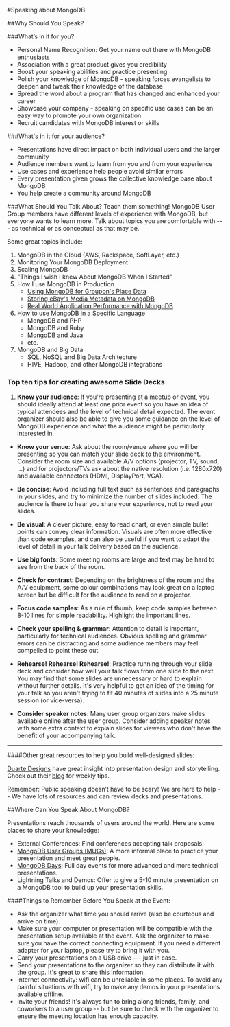 #Speaking about MongoDB

##Why Should You Speak?

###What’s in it for you?

* Personal Name Recognition: Get your name out there with MongoDB enthusiasts
* Association with a great product gives you credibility
* Boost your speaking abilities and practice presenting
* Polish your knowledge of MongoDB - speaking forces  evangelists to deepen and tweak their knowledge of the database
* Spread the word about a program that has changed and enhanced your career
* Showcase your company - speaking on specific use cases can be an easy way to promote your own organization
* Recruit candidates with MongoDB interest or skills

###What's in it for your audience?

* Presentations have direct impact on both individual users and the larger community
* Audience members want to learn from you and from your experience
* Use cases and experience help people avoid similar errors
* Every presentation given grows the collective knowledge base about MongoDB
* You help create a community around MongoDB

###What Should You Talk About?
Teach them something! MongoDB User Group members have different levels of experience with MongoDB, but everyone wants to learn more. Talk about topics you are comfortable with --- as technical or as conceptual as that may be.

Some great topics include:

1. MongoDB in the Cloud (AWS, Rackspace, SoftLayer, etc.)
2. Monitoring Your MongoDB Deployment
3. Scaling MongoDB
4. "Things I wish I knew About MongoDB When I Started"
5. How I use MongoDB in Production
    * [Using MongoDB for Groupon's Place Data](http://www.mongodb.com/presentations/using-mongodb-groupons-place-data)
    * [Storing eBay's Media Metadata on MongoDB](http://www.mongodb.com/presentations/storing-ebays-media-metadata-mongodb-0)
    * [Real World Application Performance with MongoDB](http://www.mongodb.com/presentations/real-world-application-performance-mongodb)
6. How to use MongoDB in a Specific Language
    * MongoDB and PHP
    * MongoDB and Ruby
    * MongoDB and Java
    * etc.
7. MongoDB and Big Data
    * SQL, NoSQL and Big Data Architecture
    * HIVE, Hadoop, and other MongoDB integrations


### Top ten tips for creating awesome Slide Decks

1. **Know your audience**: If you're presenting at a meetup or event, you should ideally attend at least one prior event so you have an idea of typical attendees and the level of technical detail expected. The event organizer should also be able to give you some guidance on the level of MongoDB experience and what the audience might be particularly interested in.

* **Know your venue**: Ask about the room/venue where you will be presenting so you can match your slide deck to the environment. Consider the room size and available A/V options (projector, TV, sound, ...) and for projectors/TVs ask about the native resolution (i.e. 1280x720) and available connectors (HDMI, DisplayPort, VGA).

* **Be concise**: Avoid including full text such as sentences and paragraphs in your slides, and try to minimize the number of slides included. The audience is there to hear you share your experience, not to read your slides.

* **Be visual**: A clever picture, easy to read chart, or even simple bullet points can convey clear information. Visuals are often more effective than code examples, and can also be useful if you want to adapt the level of detail in your talk delivery based on the audience.

* **Use big fonts**: Some meeting rooms are large and text may be hard to see from the back of the room.

* **Check for contrast**: Depending on the brightness of the room and the A/V equipment, some colour combinations may look great on a laptop screen but be difficult for the audience to read on a projector.

* **Focus code samples**: As a rule of thumb, keep code samples between 8-10 lines for simple readability. Highlight the important lines. 

* **Check your spelling & grammar**: Attention to detail is important, particularly for technical audiences. Obvious spelling and grammar errors can be distracting and some audience members may feel compelled to point these out.

* **Rehearse! Rehearse! Rehearse!**: Practice running through your slide deck and consider how well your talk flows from one slide to the next. You may find that some slides are unnecessary or hard to explain without further details. It's very helpful to get an idea of the timing for your talk so you aren't trying to fit 40 minutes of slides into a 25 minute session (or vice-versa).

* **Consider speaker notes**: Many user group organizers make slides available online after the user group. Consider adding speaker notes with some extra context to explain slides for viewers who don't have the benefit of your accompanying talk.


* ** **

####Other great resources to help you build well-designed slides:

[Duarte Designs](http://www.duarte.com) have great insight into presentation design and storytelling. Check out their [blog](http://www.duarte.com/blog/) for 
weekly tips.

Remember: Public speaking doesn’t have to be scary! We are here to help -- We have lots of resources and can review decks and presentations.

##Where Can You Speak About MongoDB?

Presentations reach thousands of users around the world. Here are some places to share your knowledge:

* External Conferences: Find conferences accepting talk proposals.
* [MongoDB User Groups (MUGs)](http://www.mongodb.com/user-groups): A more informal place to practice your presentation and meet great people.
* [MongoDB Days](http://www.mongodb.com/events): Full day events for more advanced and more technical presentations.
* Lightning Talks and Demos: Offer to give a 5-10 minute presentation on a MongoDB tool to build up your presentation skills.

####Things to Remember Before You Speak at the Event:

* Ask the organizer what time you should arrive (also be courteous and arrive on time).
* Make sure your computer or presentation will be compatible with the presentation setup available at the event. Ask the organizer to make sure you have the correct connecting equipment. If you need a different adapter for your laptop, please try to bring it with you.
* Carry your presentations on a USB drive --- just in case.
* Send your presentations to the organizer so they can distribute it with the group. It's great to share this information.
* Internet connectivity: wifi can be unreliable in some places. To avoid any painful situations with wifi, try to make any demos in your presentations available offline.
* Invite your friends! It's always fun to bring along friends, family, and coworkers to a user group -- but be sure to check with the organizer to ensure the meeting location has enough capacity.
